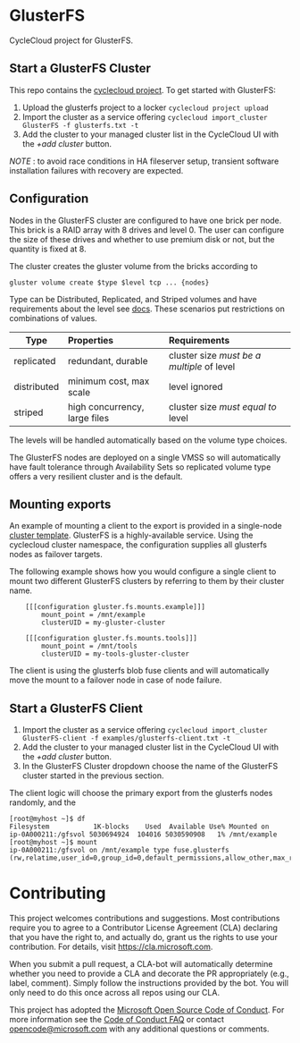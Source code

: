 
# GlusterFS 

CycleCloud project for GlusterFS.

## Start a GlusterFS Cluster

This repo contains the [cyclecloud project](https://docs.microsoft.com/en-us/azure/cyclecloud/projects).
To get started with GlusterFS:

1. Upload the glusterfs project to a locker `cyclecloud project upload`
1. Import the cluster as a service offering `cyclecloud import_cluster GlusterFS -f glusterfs.txt -t`
1. Add the cluster to your managed cluster list in the CycleCloud UI with the _+add cluster_ button.

_NOTE_ : to avoid race conditions in HA fileserver setup, transient software 
installation failures with recovery are expected.

## Configuration

Nodes in the GlusterFS cluster are configured to have one brick per node. This brick is a RAID array with 8 drives and level 0.  The user can configure the size of these drives and whether
to use premium disk or not, but the quantity is fixed at 8.

The cluster creates the gluster volume from the bricks according to

```gluster volume create $type $level tcp ... {nodes}```

Type can be Distributed, Replicated, and Striped volumes and have requirements about the level see
[docs](https://docs.gluster.org/en/v3/Administrator%20Guide/Setting%20Up%20Volumes/).  These scenarios put restrictions on combinations of values.

| Type        | Properties                    |                          Requirements  |
| ------------ |:----------------------------| :--------------------------------------|
|   replicated | redundant, durable           | cluster size _must be a multiple_ of level |
| distributed  | minimum cost, max scale      |   level ignored                        |
| striped      | high concurrency, large files| cluster size _must equal to_ level          |

The levels will be handled automatically based on the volume type choices.


The GlusterFS nodes are deployed on a single VMSS so will automatically have 
fault tolerance through Availability Sets so replicated volume type offers
a very resilient cluster and is the default.

## Mounting exports

An example of mounting a client to the export is provided in a single-node
[cluster template](templates/glusterfs_client.txt). GlusterFS is a highly-available
service.  Using the cyclecloud cluster namespace, the configuration supplies all
glusterfs nodes as failover targets.  


The following example shows how you would configure a single client to mount
two different GlusterFS clusters by referring to them by their cluster name.

```
    [[[configuration gluster.fs.mounts.example]]]
        mount_point = /mnt/example
        clusterUID = my-gluster-cluster

    [[[configuration gluster.fs.mounts.tools]]]
        mount_point = /mnt/tools
        clusterUID = my-tools-gluster-cluster
```

The client is using the glusterfs blob fuse clients and will automatically move
the mount to a failover node in case of node failure.

## Start a GlusterFS Client

1. Import the cluster as a service offering `cyclecloud import_cluster GlusterFS-client -f examples/glusterfs-client.txt -t`
1. Add the cluster to your managed cluster list in the CycleCloud UI with the _+add cluster_ button.
1. In the GlusterFS Cluster dropdown choose the name of the GlusterFS cluster started in the previous section.

The client logic will choose the primary export from the glusterfs nodes
randomly, and the 

```
[root@myhost ~]$ df
Filesystem           1K-blocks    Used  Available Use% Mounted on
ip-0A000211:/gfsvol 5030694924  104016 5030590908   1% /mnt/example
[root@myhost ~]$ mount
ip-0A000211:/gfsvol on /mnt/example type fuse.glusterfs (rw,relatime,user_id=0,group_id=0,default_permissions,allow_other,max_read=131072)
```

# Contributing

This project welcomes contributions and suggestions.  Most contributions require you to agree to a
Contributor License Agreement (CLA) declaring that you have the right to, and actually do, grant us
the rights to use your contribution. For details, visit https://cla.microsoft.com.

When you submit a pull request, a CLA-bot will automatically determine whether you need to provide
a CLA and decorate the PR appropriately (e.g., label, comment). Simply follow the instructions
provided by the bot. You will only need to do this once across all repos using our CLA.

This project has adopted the [Microsoft Open Source Code of Conduct](https://opensource.microsoft.com/codeofconduct/).
For more information see the [Code of Conduct FAQ](https://opensource.microsoft.com/codeofconduct/faq/) or
contact [opencode@microsoft.com](mailto:opencode@microsoft.com) with any additional questions or comments.
